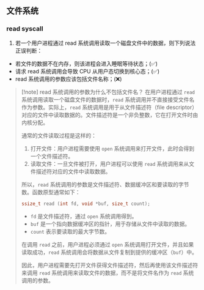 ## 文件系统
### read syscall
1. 若一个用户进程通过 read 系统调用读取一个磁盘文件中的数据，则下列说法正误判断：
- 若文件的数据不在内存，则该进程会进入睡眠等待状态；(✅)
- 请求 read 系统调用会导致 CPU 从用户态切换到核心态；(✅)
- read 系统调用的参数应该包括文件名称；(❌)

>[!note] read 系统调用的参数为什么不包括文件名？
>在用户进程通过 `read` 系统调用读取一个磁盘文件的数据时，`read` 系统调用并不直接接受文件名作为参数。实际上，`read` 系统调用是用于从文件描述符（file descriptor）对应的文件中读取数据的。文件描述符是一个非负整数，它在打开文件时由内核分配。
>
>通常的文件读取过程是这样的：
>1. 打开文件：用户进程需要使用 `open` 系统调用来打开文件，此时会得到一个文件描述符。
>2. 读取文件：一旦文件被打开，用户进程可以使用 `read` 系统调用来从文件描述符对应的文件中读取数据。
>
>所以，`read` 系统调用的参数是文件描述符、数据缓冲区和要读取的字节数。函数原型通常如下：
>```c
>ssize_t read (int fd, void *buf, size_t count);
>```
>
>- `fd` 是文件描述符，通过 `open` 系统调用得到。
>- `buf` 是一个指向数据缓冲区的指针，用于存储从文件中读取的数据。
>- `count` 表示要读取的最大字节数。
>
>在调用 `read` 之前，用户进程必须通过 `open` 系统调用打开文件，并且如果读取成功，`read` 系统调用会将数据从文件复制到提供的缓冲区（`buf`）中。
>
>因此，用户进程需要先打开文件获得文件描述符，然后再使用该文件描述符来调用 `read` 系统调用来读取文件的数据，而不是将文件名作为 `read` 系统调用的参数。

